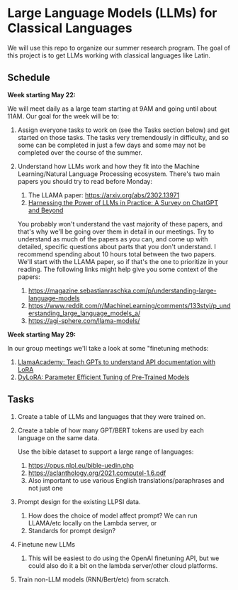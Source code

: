 # Large Language Models (LLMs) for Classical Languages

We will use this repo to organize our summer research program.
The goal of this project is to get LLMs working with classical languages like Latin.

## Schedule

**Week starting May 22:**

We will meet daily as a large team starting at 9AM and going until about 11AM.
Our goal for the week will be to:

1. Assign everyone tasks to work on (see the Tasks section below) and get started on those tasks.
    The tasks very tremendously in difficulty, and so some can be completed in just a few days and some may not be completed over the course of the summer.

1. Understand how LLMs work and how they fit into the Machine Learning/Natural Language Processing ecosystem.
    There's two main papers you should try to read before Monday:
    1. The LLAMA paper: <https://arxiv.org/abs/2302.13971>
    1. [Harnessing the Power of LLMs in Practice: A Survey on ChatGPT and Beyond](https://arxiv.org/abs/2304.13712)

    You probably won't understand the vast majority of these papers,
    and that's why we'll be going over them in detail in our meetings.
    Try to understand as much of the papers as you can,
    and come up with detailed, specific questions about parts that you don't understand.
    I recommend spending about 10 hours total between the two papers.
    We'll start with the LLAMA paper, so if that's the one to prioritize in your reading.
    The following links might help give you some context of the papers:
    1. https://magazine.sebastianraschka.com/p/understanding-large-language-models
    1. https://www.reddit.com/r/MachineLearning/comments/133styi/p_understanding_large_language_models_a/
    1. https://agi-sphere.com/llama-models/

**Week starting May 29:**

In our group meetings we'll take a look at some "finetuning methods:
1. [LlamaAcademy: Teach GPTs to understand API documentation with LoRA](https://news.ycombinator.com/item?id=35634120)
1. [DyLoRA: Parameter Efficient Tuning of Pre-Trained Models](https://news.ycombinator.com/item?id=35514228)

## Tasks

1. Create a table of LLMs and languages that they were trained on.

1. Create a table of how many GPT/BERT tokens are used by each language on the same data.

   Use the bible dataset to support a large range of languages:
   1. https://opus.nlpl.eu/bible-uedin.php
   1. https://aclanthology.org/2021.computel-1.6.pdf
   1. Also important to use various English translations/paraphrases and not just one

1. Prompt design for the existing LLPSI data.
    1. How does the choice of model affect prompt?  We can run LLAMA/etc locally on the Lambda server, or 
    1. Standards for prompt design?

1. Finetune new LLMs
    1. This will be easiest to do using the OpenAI finetuning API, but we could also do it a bit on the lambda server/other cloud platforms.

1. Train non-LLM models (RNN/Bert/etc) from scratch.

<!--
1. Load more data.
    1. More LLPSI.
    1. Other sources:

    1. Latin:
        1. Pre-training data:
            1. Latin Wikipedia
            1. Latin 
        1. Textbooks:
            1. LLPSI
            1. Latin by the Natural Method
    1. Other languages:
        1. Greek
        1. Quechua
        1. Nahuatl 
-->

